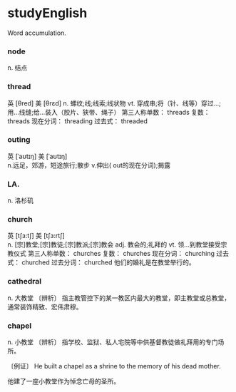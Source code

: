 # studyEnglish
Word accumulation.
### node
n. 结点
### thread
英 [θred]    美 [θrɛd]
n.  螺纹;线;线索;线状物
vt. 穿成串;将（针、线等）穿过…;用…线缝;给…装入（胶片、狭带、绳子）
第三人称单数： threads 复数： threads 现在分词： threading 过去式： threaded
### outing
英 [ˈaʊtɪŋ]   美 [ˈaʊtɪŋ]  
    n.远足，郊游，短途旅行;散步
    v.伸出( out的现在分词);揭露 
### LA.
n. 洛杉矶
### church
英 [tʃɜ:tʃ]   美 [tʃɜ:rtʃ]  
n.
[宗]教堂;[宗]教徒;[宗]教派;[宗]教会
adj.
教会的;礼拜的
vt.
领…到教堂接受宗教仪式
第三人称单数： churches 复数： churches 现在分词： churching 过去式： churched 过去分词： churched
他们的婚礼是在教堂举行的。

### cathedral 
n. 大教堂
〔辨析〕
指主教管控下的某一教区内最大的教堂，即主教堂或总教堂，通常装饰精致、宏伟肃穆。

### chapel 
n. 小教堂
〔辨析〕
指学校、监狱、私人宅院等中供基督教徒做礼拜用的专门场所。

〔例证〕
He built a chapel as a shrine to the memory of his dead mother.

他建了一座小教堂作为悼念亡母的圣所。